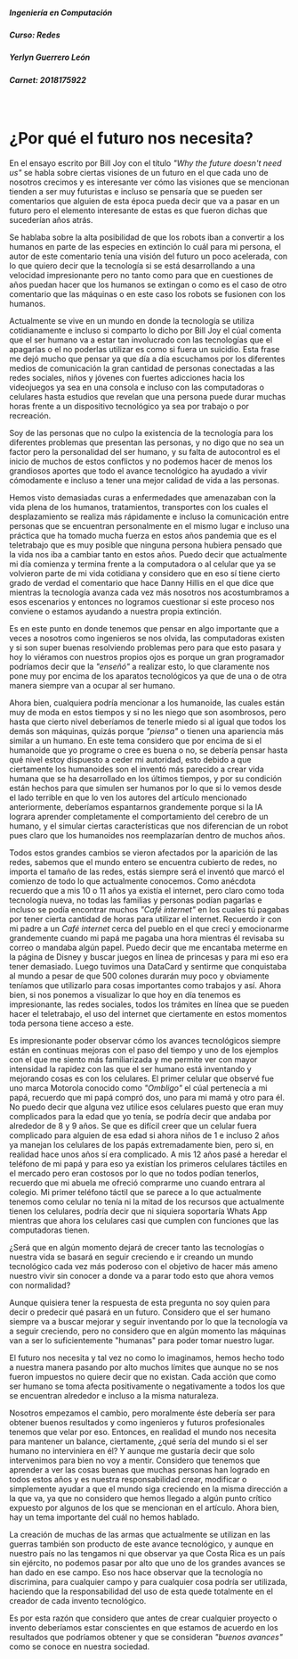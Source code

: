 ##### Ingeniería en Computación
##### Curso: Redes
##### Yerlyn Guerrero León
##### Carnet: 2018175922  
&nbsp;  


# **¿Por qué el futuro nos necesita?**

En el ensayo escrito por Bill Joy con el título *"Why the future doesn't need us"* se habla sobre ciertas visiones de un futuro en el que cada uno de nosotros crecimos y es interesante ver cómo las visiones que se mencionan tienden a ser muy futuristas e incluso se pensaría que se pueden ser comentarios que alguien de esta época pueda decir que va a pasar en un futuro pero el elemento interesante de estas es que fueron dichas que sucederían años atrás.
 
Se hablaba sobre la alta posibilidad de que los robots iban a convertir a los humanos en parte de las especies en extinción lo cuál para mi persona, el autor de este comentario tenía una visión del futuro un poco acelerada, con lo que quiero decir que la tecnología si se está desarrollando a una velocidad impresionante pero no tanto como para que en cuestiones de años puedan hacer que los humanos se extingan o como es el caso de otro comentario que las máquinas o en este caso los robots se fusionen con los humanos.
 
Actualmente se vive en un mundo en donde la tecnología se utiliza cotidianamente e incluso si comparto lo dicho por Bill Joy el cúal comenta que el ser humano va a estar tan involucrado con las tecnologías que el apagarlas o el no poderlas utilizar es como si fuera un suicidio. Esta frase me dejó mucho que pensar ya que día a día escuchamos por los diferentes medios de comunicación la gran cantidad de personas conectadas a las redes sociales, niños y jóvenes con fuertes adicciones hacia los videojuegos ya sea en una consola e incluso con las computadoras o celulares hasta estudios que revelan que una persona puede durar muchas horas frente a un dispositivo tecnológico ya sea por trabajo o por recreación.
 
Soy de las personas que no culpo la existencia de la tecnología para los diferentes problemas que presentan las personas, y no digo que no sea un factor pero la personalidad del ser humano, y su falta de autocontrol es el inicio de muchos de estos conflictos y no podemos hacer de menos los grandiosos aportes que todo el avance tecnológico ha ayudado a vivir cómodamente e incluso a tener una mejor calidad de vida a las personas.
 
Hemos visto demasiadas curas a enfermedades que amenazaban con la vida plena de los humanos, tratamientos, transportes con los cuales el desplazamiento se realiza más rápidamente e incluso la comunicación entre personas que se encuentran personalmente en el mismo lugar e incluso una práctica que ha tomado mucha fuerza en estos años pandemia que es el teletrabajo que es muy posible que ninguna persona hubiera pensado que la vida nos iba a cambiar tanto en estos años. Puedo decir que actualmente mi día comienza y termina frente a la computadora o al celular que ya se volvieron parte de mi vida cotidiana y considero que en eso sí tiene cierto grado de verdad el comentario que hace Danny Hillis en el que dice que mientras la tecnología avanza cada vez más nosotros nos acostumbramos a esos escenarios y entonces no logramos cuestionar si este proceso nos conviene o estamos ayudando a nuestra propia extinción.
 
Es en este punto en donde tenemos que pensar en algo importante que a veces a nosotros como ingenieros se nos olvida, las computadoras existen y si son super buenas resolviendo problemas pero para que esto pasara y hoy lo viéramos con nuestros propios ojos es porque un gran programador podríamos decir que la *"enseñó"* a realizar esto, lo que claramente nos pone muy por encima de los aparatos tecnológicos ya que de una o de otra manera siempre van a ocupar al ser humano.
 
 
Ahora bien, cualquiera podría mencionar a los humanoide, las cuales están muy de moda en estos tiempos y si no les niego que son asombrosos, pero hasta que cierto nivel deberíamos de tenerle miedo si al igual que todos los demás son máquinas, quizás porque *"piensa"* o tienen una apariencia más similar a un humano. En este tema considero que por encima de si el humanoide que yo programe o cree es buena o no, se debería pensar hasta qué nivel estoy dispuesto a ceder mi autoridad, esto debido a que ciertamente los humanoides son el inventó más parecido a crear vida humana que se ha desarrollado en los últimos tiempos, y por su condición están hechos para que simulen ser humanos por lo que si lo vemos desde el lado terrible en que lo ven los autores del artículo mencionado anteriormente, deberíamos espantarnos grandemente porque si la IA lograra aprender completamente el comportamiento del cerebro de un humano, y el simular ciertas características que nos diferencian de un robot pues claro que los humanoides nos reemplazarían dentro de muchos años.
 
Todos estos grandes cambios se vieron afectados por la aparición de las redes, sabemos que el mundo entero se encuentra cubierto de redes, no importa el tamaño de las redes, estás siempre será el inventó que marcó el comienzo de todo lo que actualmente conocemos. Como anécdota recuerdo que a mis 10 o 11 años ya existía el internet, pero claro como toda tecnología nueva, no todas las familias y personas podían pagarlas e incluso se podía encontrar muchos *"Café internet"* en los cuales tú pagabas por tener cierta cantidad de horas para utilizar el internet. Recuerdo ir con mi padre a un *Café internet* cerca del pueblo en el que crecí y emocionarme grandemente cuando mi papá me pagaba una hora mientras él revisaba su correo o mandaba algún papel. Puedo decir que me encantaba meterme en la página de Disney y buscar juegos en línea de princesas y para mi eso era tener demasiado. Luego tuvimos una DataCard y sentirme que conquistaba al mundo a pesar de que 500 colones durarán muy poco y obviamente teníamos que utilizarlo para cosas importantes como trabajos y así. Ahora bien, si nos ponemos a visualizar lo que hoy en día tenemos es impresionante, las redes sociales, todos los trámites en línea que se pueden hacer el teletrabajo, el uso del internet que ciertamente en estos momentos toda persona tiene acceso a este.
 
Es impresionante poder observar cómo los avances tecnológicos siempre están en continuas mejoras con el paso del tiempo y uno de los ejemplos con el que me siento más familiarizada y me permite ver con mayor intensidad la rapidez con las que el ser humano está inventando y mejorando cosas es con los celulares. El primer celular que observé fue uno marca Motorola conocido como *"Ombligo"* el cúal pertenecía a mi papá, recuerdo que mi papá compró dos, uno para mi mamá y otro para él. No puedo decir que alguna vez utilice esos celulares puesto que eran muy complicados para la edad que yo tenía, se podría decir que andaba por alrededor de 8 y 9 años. Se que es difícil creer que un celular fuera complicado para alguien de esa edad si ahora niños de 1 e incluso 2 años ya manejan los celulares de los papás extremadamente bien, pero si, en realidad hace unos años sí era complicado. A mis 12 años pasé a heredar el teléfono de mi papá y para eso ya existían los primeros celulares táctiles en el mercado pero eran costosos por lo que no todos podían tenerlos, recuerdo que mi abuela me ofreció comprarme uno cuando entrara al colegio. Mi primer teléfono táctil que se parece a lo que actualmente tenemos como celular no tenía ni la mitad de los recursos que actualmente tienen los celulares, podría decir que ni siquiera soportaría Whats App mientras que ahora los celulares casi que cumplen con funciones que las computadoras tienen.
 
¿Será que en algún momento dejará de crecer tanto las tecnologías o nuestra vida se basará en seguir creciendo e ir creando un mundo tecnológico cada vez más poderoso con el objetivo de hacer más ameno nuestro vivir sin conocer a donde va a parar todo esto que ahora vemos con normalidad?
 
Aunque quisiera tener la respuesta de esta pregunta
no soy quien para decir o predecir qué pasará en un futuro. Considero que el ser humano siempre va a buscar mejorar y seguir inventando por lo que la tecnología va a seguir creciendo, pero no considero que en algún momento las máquinas van a ser lo suficientemente "humanas" para poder tomar nuestro lugar.
 
El futuro nos necesita y tal vez no como lo imaginamos, hemos hecho todo a nuestra manera pasando por alto muchos límites que aunque no se nos fueron impuestos no quiere decir que no existan. Cada acción que como ser humano se toma afecta positivamente o negativamente a todos los que se encuentran alrededor e incluso a la misma naturaleza.
 
Nosotros empezamos el cambio, pero moralmente éste debería ser para obtener buenos resultados y como ingenieros y futuros profesionales tenemos que velar por eso. Entonces, en realidad el mundo nos necesita para mantener un balance, ciertamente, ¿qué sería del mundo si el ser humano no interviniera en él? Y aunque me gustaría decir que solo intervenimos para bien no voy a mentir. Considero que tenemos que aprender a ver las cosas buenas que muchas personas han logrado en todos estos años y es nuestra responsabilidad crear, modificar o simplemente ayudar a que el mundo siga creciendo en la misma dirección a la que va, ya que no considero que hemos llegado a algún punto crítico expuesto por algunos de los que se mencionan en el artículo. Ahora bien, hay un tema importante del cuál no hemos hablado.
 
La creación de muchas de las armas que actualmente se utilizan en las guerras también son producto de este avance tecnológico, y aunque en nuestro país no las tengamos ni que observar ya que Costa Rica es un país sin ejército, no podemos pasar por alto que uno de los grandes avances se han dado en ese campo. Eso nos hace observar que la tecnología no discrimina, para cualquier campo y para cualquier cosa podría ser utilizada, haciendo que la responsabilidad del uso de esta quede totalmente en el creador de cada invento tecnológico.
 
Es por esta razón que considero que antes de crear cualquier proyecto o invento deberíamos estar conscientes en que estamos de acuerdo en los resultados que podríamos obtener y que se consideran *"buenos avances"* como se conoce en nuestra sociedad.
